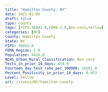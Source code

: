 ```yaml
---
title: "Hamilton County, NY"
date: 2021-01-05
draft: false
type: county
tags: [FIPS:36041.0,FEMA:2.0,Non-core,Yellow]
categories: [NY]
County: Hamilton County
State: NY
FIPS: 36041.0
FEMA_Region: 2.0
Population: 4416.0
NCHS_Urban_Rural_Classification: Non-core
Tests_in_prior_14_days: 454.0
Fourteen_day_test_rate_per_100000: 10281.0
Percent_Positivity_in_prior_14_days: 0.053
Level: Yellow
url: /states/NY/hamilton-county
---
```



